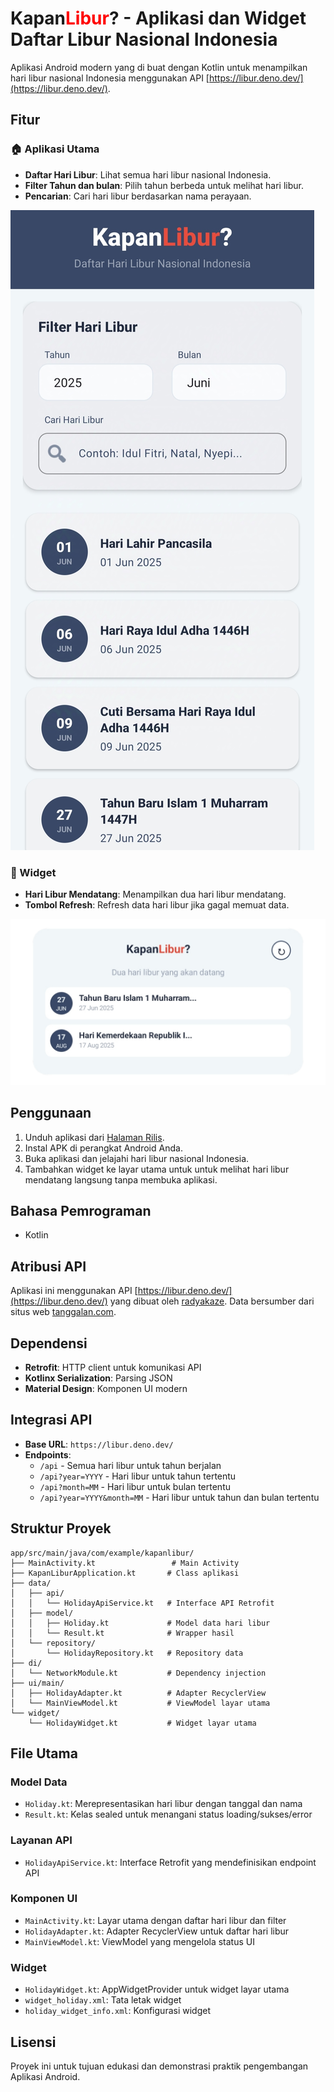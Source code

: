 # <b>Kapan<span style="color:red;">Libur</span>?</b> - Aplikasi dan Widget Daftar Libur Nasional Indonesia

Aplikasi Android modern yang di buat dengan Kotlin untuk menampilkan hari libur nasional Indonesia menggunakan API [https://libur.deno.dev/](https://libur.deno.dev/).

## Fitur

### 🏠 Aplikasi Utama
- **Daftar Hari Libur**: Lihat semua hari libur nasional Indonesia.
- **Filter Tahun dan bulan**: Pilih tahun berbeda untuk melihat hari libur.
- **Pencarian**: Cari hari libur berdasarkan nama perayaan.

![Main Screen](preview/main_screen.jpg)

### 📅 Widget
- **Hari Libur Mendatang**: Menampilkan dua hari libur mendatang.
- **Tombol Refresh**: Refresh data hari libur jika gagal memuat data.

![Widget](preview/widget.png)

## Penggunaan

1. Unduh aplikasi dari [Halaman Rilis](https://placeholder-link-to-release-page.com).
2. Instal APK di perangkat Android Anda.
3. Buka aplikasi dan jelajahi hari libur nasional Indonesia.
4. Tambahkan widget ke layar utama untuk untuk melihat hari libur mendatang langsung tanpa membuka aplikasi.

## Bahasa Pemrograman

- Kotlin

## Atribusi API

Aplikasi ini menggunakan API [https://libur.deno.dev/](https://libur.deno.dev/) yang dibuat oleh [radyakaze](https://github.com/radyakaze/api-hari-libur). Data bersumber dari situs web [tanggalan.com](https://tanggalan.com).


## Dependensi
- **Retrofit**: HTTP client untuk komunikasi API
- **Kotlinx Serialization**: Parsing JSON
- **Material Design**: Komponen UI modern

## Integrasi API
- **Base URL**: `https://libur.deno.dev/`
- **Endpoints**:
  - `/api` - Semua hari libur untuk tahun berjalan
  - `/api?year=YYYY` - Hari libur untuk tahun tertentu
  - `/api?month=MM` - Hari libur untuk bulan tertentu
  - `/api?year=YYYY&month=MM` - Hari libur untuk tahun dan bulan tertentu


## Struktur Proyek

```
app/src/main/java/com/example/kapanlibur/
├── MainActivity.kt                 # Main Activity
├── KapanLiburApplication.kt       # Class aplikasi
├── data/
│   ├── api/
│   │   └── HolidayApiService.kt   # Interface API Retrofit
│   ├── model/
│   │   ├── Holiday.kt             # Model data hari libur
│   │   └── Result.kt              # Wrapper hasil
│   └── repository/
│       └── HolidayRepository.kt   # Repository data
├── di/
│   └── NetworkModule.kt           # Dependency injection
├── ui/main/
│   ├── HolidayAdapter.kt          # Adapter RecyclerView
│   └── MainViewModel.kt           # ViewModel layar utama
└── widget/
    └── HolidayWidget.kt           # Widget layar utama
```

## File Utama

### Model Data
- `Holiday.kt`: Merepresentasikan hari libur dengan tanggal dan nama
- `Result.kt`: Kelas sealed untuk menangani status loading/sukses/error

### Layanan API
- `HolidayApiService.kt`: Interface Retrofit yang mendefinisikan endpoint API

### Komponen UI
- `MainActivity.kt`: Layar utama dengan daftar hari libur dan filter
- `HolidayAdapter.kt`: Adapter RecyclerView untuk daftar hari libur
- `MainViewModel.kt`: ViewModel yang mengelola status UI

### Widget
- `HolidayWidget.kt`: AppWidgetProvider untuk widget layar utama
- `widget_holiday.xml`: Tata letak widget
- `holiday_widget_info.xml`: Konfigurasi widget


## Lisensi

Proyek ini untuk tujuan edukasi dan demonstrasi praktik pengembangan Aplikasi Android.
